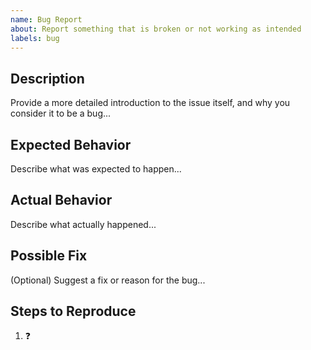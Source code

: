 ```yaml
---
name: Bug Report
about: Report something that is broken or not working as intended
labels: bug
---
```


## Description

Provide a more detailed introduction to the issue itself, and why you consider it to be a bug...

## Expected Behavior

Describe what was expected to happen...

## Actual Behavior

Describe what actually happened...

## Possible Fix

(Optional) Suggest a fix or reason for the bug...

## Steps to Reproduce

1. :question:
